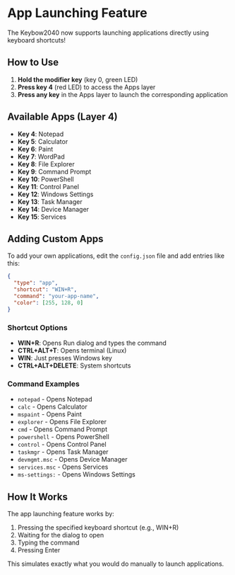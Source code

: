 # App Launching Feature

The Keybow2040 now supports launching applications directly using keyboard shortcuts!

## How to Use

1. **Hold the modifier key** (key 0, green LED)
2. **Press key 4** (red LED) to access the Apps layer
3. **Press any key** in the Apps layer to launch the corresponding application

## Available Apps (Layer 4)

- **Key 4**: Notepad
- **Key 5**: Calculator
- **Key 6**: Paint
- **Key 7**: WordPad
- **Key 8**: File Explorer
- **Key 9**: Command Prompt
- **Key 10**: PowerShell
- **Key 11**: Control Panel
- **Key 12**: Windows Settings
- **Key 13**: Task Manager
- **Key 14**: Device Manager
- **Key 15**: Services

## Adding Custom Apps

To add your own applications, edit the `config.json` file and add entries like this:

```json
{
  "type": "app",
  "shortcut": "WIN+R",
  "command": "your-app-name",
  "color": [255, 128, 0]
}
```

### Shortcut Options

- **WIN+R**: Opens Run dialog and types the command
- **CTRL+ALT+T**: Opens terminal (Linux)
- **WIN**: Just presses Windows key
- **CTRL+ALT+DELETE**: System shortcuts

### Command Examples

- `notepad` - Opens Notepad
- `calc` - Opens Calculator
- `mspaint` - Opens Paint
- `explorer` - Opens File Explorer
- `cmd` - Opens Command Prompt
- `powershell` - Opens PowerShell
- `control` - Opens Control Panel
- `taskmgr` - Opens Task Manager
- `devmgmt.msc` - Opens Device Manager
- `services.msc` - Opens Services
- `ms-settings:` - Opens Windows Settings

## How It Works

The app launching feature works by:
1. Pressing the specified keyboard shortcut (e.g., WIN+R)
2. Waiting for the dialog to open
3. Typing the command
4. Pressing Enter

This simulates exactly what you would do manually to launch applications. 